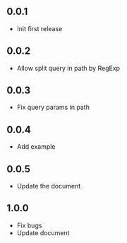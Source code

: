 ## 0.0.1

* Init first release

## 0.0.2

* Allow split query in path by RegExp
## 0.0.3

* Fix query params in path


## 0.0.4

* Add example

## 0.0.5

* Update the document

## 1.0.0

* Fix bugs
* Update document

